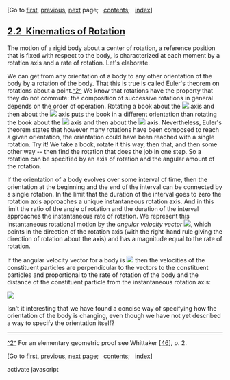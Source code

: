 <div class="navigation">

[Go to <span>[first](book.html),
[previous](book-Z-H-21.html)</span><span>,
[next](book-Z-H-23.html)</span> page<span>;
  </span><span>[contents](book-Z-H-4.html#%_toc_start)</span><span><span>;
  </span>[index](book-Z-H-82.html#%_index_start)</span>]

</div>

[2.2  Kinematics of Rotation](book-Z-H-4.html#%_toc_%_sec_2.2)
--------------------------------------------------------------

The motion of a rigid body about a center of rotation, a reference
position that is fixed with respect to the body, is characterized at
each moment by a rotation axis and a rate of rotation. Let's elaborate.

We can get from any orientation of a body to any other orientation of
the body by a rotation of the body. That this is true is called Euler's
theorem on rotations about a point.[^2^](#footnote_Temp_176) We know
that rotations have the property that they do not commute: the
composition of successive rotations in general depends on the order of
operation. Rotating a book about the ![](chap2-Z-G-D-6.gif) axis and
then about the ![](chap2-Z-G-D-7.gif) axis puts the book in a different
orientation than rotating the book about the ![](chap2-Z-G-D-7.gif) axis
and then about the ![](chap2-Z-G-D-6.gif) axis. Nevertheless, Euler's
theorem states that however many rotations have been composed to reach a
given orientation, the orientation could have been reached with a single
rotation. Try it! We take a book, rotate it this way, then that, and
then some other way -- then find the rotation that does the job in one
step. So a rotation can be specified by an axis of rotation and the
angular amount of the rotation.

If the orientation of a body evolves over some interval of time, then
the orientation at the beginning and the end of the interval can be
connected by a single rotation. In the limit that the duration of the
interval goes to zero the rotation axis approaches a unique
instantaneous rotation axis. And in this limit the ratio of the angle of
rotation and the duration of the interval approaches the instantaneous
rate of rotation. We represent this instantaneous rotational motion by
the *angular velocity vector* ![](chap2-Z-G-D-8.gif), which points in
the direction of the rotation axis (with the right-hand rule giving the
direction of rotation about the axis) and has a magnitude equal to the
rate of rotation.

If the angular velocity vector for a body is ![](chap2-Z-G-D-8.gif) then
the velocities of the constituent particles are perpendicular to the
vectors to the constituent particles and proportional to the rate of
rotation of the body and the distance of the constituent particle from
the instantaneous rotation axis:

<div align="left">

![](chap2-Z-G-11.gif)

</div>

Isn't it interesting that we have found a concise way of specifying how
the orientation of the body is changing, even though we have not yet
described a way to specify the orientation itself?

<div class="smallprint">

------------------------------------------------------------------------

</div>

<div class="footnote">

[^2^](#call_footnote_Temp_176) For an elementary geometric proof see
Whittaker [[46](book-Z-H-80.html#cite{Whittaker})], p. 2.

</div>

<div class="navigation">

[Go to <span>[first](book.html),
[previous](book-Z-H-21.html)</span><span>,
[next](book-Z-H-23.html)</span> page<span>;
  </span><span>[contents](book-Z-H-4.html#%_toc_start)</span><span><span>;
  </span>[index](book-Z-H-82.html#%_index_start)</span>]

</div>

activate javascript

